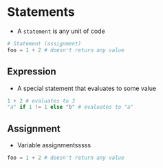 # Statements

- A `statement` is any unit of code

```python
# Statement (assignment)
foo = 1 + 2 # doesn't return any value
```

## Expression

- A special statement that evaluates to some value

```python
1 + 2 # evaluates to 3
"a" if 1 != 1 else "b" # evaluates to "a"
```

## Assignment

- Variable assignmentsssss

```python
foo = 1 + 2 # doesn't return any value
```
